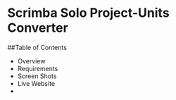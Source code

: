 # Scrimba Solo Project-Units Converter

##Table of Contents

- Overview
- Requirements
- Screen Shots
- Live Website
-
